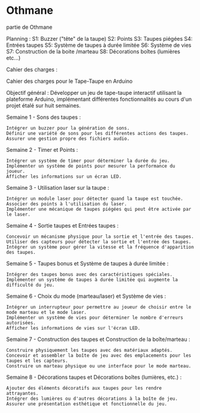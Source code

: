# Othmane
partie de Othmane

Planning : 
S1: Buzzer ("tête" de la taupe)
S2: Points
S3: Taupes piégées
S4: Entrées taupes
S5: Système de taupes à durée limitée
S6: Système de vies
S7: Construction de la boite /marteau
S8: Décorations boîtes (lumières etc...)




Cahier des charges :

Cahier des charges pour le Tape-Taupe en Arduino

Objectif général :
Développer un jeu de tape-taupe interactif utilisant la plateforme Arduino, implémentant différentes fonctionnalités au cours d'un projet étalé sur huit semaines.

Semaine 1 - Sons des taupes :

    Intégrer un buzzer pour la génération de sons.
    Définir une variété de sons pour les différentes actions des taupes.
    Assurer une gestion propre des fichiers audio.

Semaine 2 - Timer et Points :

    Intégrer un système de timer pour déterminer la durée du jeu.
    Implémenter un système de points pour mesurer la performance du joueur.
    Afficher les informations sur un écran LED.

Semaine 3 - Utilisation laser sur la taupe :

    Intégrer un module laser pour détecter quand la taupe est touchée.
    Associer des points à l'utilisation du laser.
    Implémenter une mécanique de taupes piégées qui peut être activée par le laser.

Semaine 4 - Sortie taupes et Entrées taupes :

    Concevoir un mécanisme physique pour la sortie et l'entrée des taupes.
    Utiliser des capteurs pour détecter la sortie et l'entrée des taupes.
    Intégrer un système pour gérer la vitesse et la fréquence d'apparition des taupes.

Semaine 5 - Taupes bonus et Système de taupes à durée limitée :

    Intégrer des taupes bonus avec des caractéristiques spéciales.
    Implémenter un système de taupes à durée limitée qui augmente la difficulté du jeu.

Semaine 6 - Choix du mode (marteau/laser) et Système de vies :

    Intégrer un interrupteur pour permettre au joueur de choisir entre le mode marteau et le mode laser.
    Implémenter un système de vies pour déterminer le nombre d'erreurs autorisées.
    Afficher les informations de vies sur l'écran LED.

Semaine 7 - Construction des taupes et Construction de la boîte/marteau :

    Construire physiquement les taupes avec des matériaux adaptés.
    Concevoir et assembler la boîte de jeu avec des emplacements pour les taupes et les capteurs.
    Construire un marteau physique ou une interface pour le mode marteau.

Semaine 8 - Décorations taupes et Décorations boîtes (lumières, etc.) :

    Ajouter des éléments décoratifs aux taupes pour les rendre attrayantes.
    Intégrer des lumières ou d'autres décorations à la boîte de jeu.
    Assurer une présentation esthétique et fonctionnelle du jeu.

